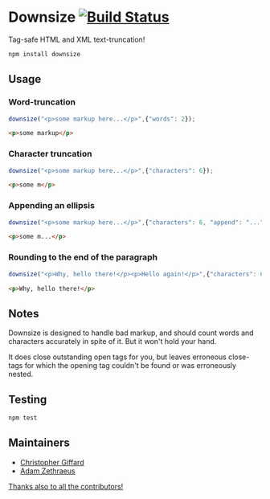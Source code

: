 # Downsize [![Build Status](https://travis-ci.org/cgiffard/Downsize.svg?branch=master)](https://travis-ci.org/cgiffard/Downsize)

Tag-safe HTML and XML text-truncation!

```sh
npm install downsize
```

## Usage

### Word-truncation

```javascript
downsize("<p>some markup here...</p>",{"words": 2});
```

```html
<p>some markup</p>
```

### Character truncation

```javascript
downsize("<p>some markup here...</p>",{"characters": 6});
```

```html
<p>some m</p>
```

### Appending an ellipsis

```javascript
downsize("<p>some markup here...</p>",{"characters": 6, "append": "..."});
```

```html
<p>some m...</p>
```

### Rounding to the end of the paragraph

```javascript
downsize("<p>Why, hello there!</p><p>Hello again!</p>",{"characters": 6, round:true});
```

```html
<p>Why, hello there!</p>
```

## Notes

Downsize is designed to handle bad markup, and should count words and 
characters accurately in spite of it. But it won't hold your hand.

It does close outstanding open tags for you, but leaves erroneous close-tags 
for which the opening tag couldn't be found or was erroneously nested.

## Testing

```sh
npm test
```

## Maintainers

* [Christopher Giffard](http://github.com/cgiffard)
* [Adam Zethraeus](http://github.com/zethraeus)

[Thanks also to all the contributors!](https://github.com/cgiffard/Downsize/graphs/contributors)
